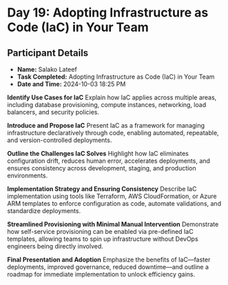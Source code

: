 # Day 19: Adopting Infrastructure as Code (IaC) in Your Team

## Participant Details

- **Name:** Salako Lateef
- **Task Completed:** Adopting Infrastructure as Code (IaC) in Your Team
- **Date and Time:** 2024-10-03 18:25 PM

__Identify Use Cases for IaC__
Explain how IaC applies across multiple areas, including database provisioning, compute instances, networking, load balancers, and security policies.

__Introduce and Propose IaC__
Present IaC as a framework for managing infrastructure declaratively through code, enabling automated, repeatable, and version-controlled deployments.

__Outline the Challenges IaC Solves__
Highlight how IaC eliminates configuration drift, reduces human error, accelerates deployments, and ensures consistency across development, staging, and production environments.

__Implementation Strategy and Ensuring Consistency__
Describe IaC implementation using tools like Terraform, AWS CloudFormation, or Azure ARM templates to enforce configuration as code, automate validations, and standardize deployments.

__Streamlined Provisioning with Minimal Manual Intervention__
Demonstrate how self-service provisioning can be enabled via pre-defined IaC templates, allowing teams to spin up infrastructure without DevOps engineers being directly involved.

__Final Presentation and Adoption__
Emphasize the benefits of IaC—faster deployments, improved governance, reduced downtime—and outline a roadmap for immediate implementation to unlock efficiency gains.
